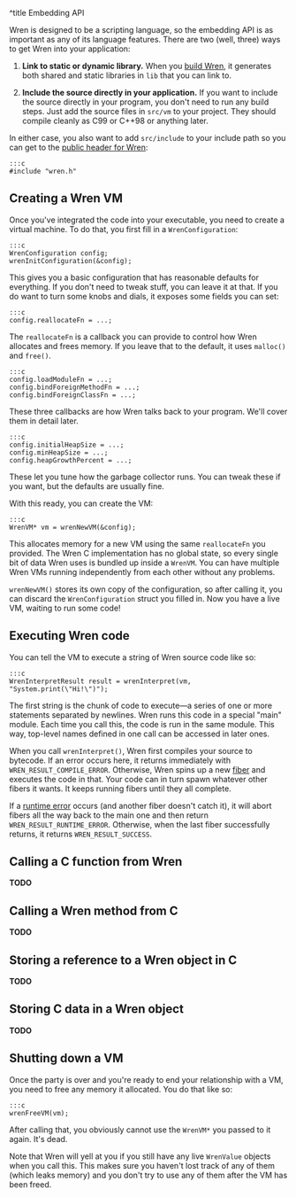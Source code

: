 ^title Embedding API

Wren is designed to be a scripting language, so the embedding API is as
important as any of its language features. There are two (well, three) ways to
get Wren into your application:

1.  **Link to static or dynamic library.** When you [build Wren][build], it
    generates both shared and static libraries in `lib` that you can link to.

2.  **Include the source directly in your application.** If you want to include
    the source directly in your program, you don't need to run any build steps.
    Just add the source files in `src/vm` to your project. They should compile
    cleanly as C99 or C++98 or anything later.

[build]: getting-started.html

In either case, you also want to add `src/include` to your include path so you
can get to the [public header for Wren][wren.h]:

[wren.h]: https://github.com/munificent/wren/blob/master/src/include/wren.h

    :::c
    #include "wren.h"

## Creating a Wren VM

Once you've integrated the code into your executable, you need to create a
virtual machine. To do that, you first fill in a `WrenConfiguration`:

    :::c
    WrenConfiguration config;
    wrenInitConfiguration(&config);

This gives you a basic configuration that has reasonable defaults for
everything. If you don't need to tweak stuff, you can leave it at that. If you
do want to turn some knobs and dials, it exposes some fields you can set:

    :::c
    config.reallocateFn = ...;

The `reallocateFn` is a callback you can provide to control how Wren allocates
and frees memory. If you leave that to the default, it uses `malloc()` and
`free()`.

    :::c
    config.loadModuleFn = ...;
    config.bindForeignMethodFn = ...;
    config.bindForeignClassFn = ...;

These three callbacks are how Wren talks back to your program. We'll cover
them in detail later.

    :::c
    config.initialHeapSize = ...;
    config.minHeapSize = ...;
    config.heapGrowthPercent = ...;

These let you tune how the garbage collector runs. You can tweak these if you
want, but the defaults are usually fine.

With this ready, you can create the VM:

    :::c
    WrenVM* vm = wrenNewVM(&config);

This allocates memory for a new VM using the same `reallocateFn` you provided.
The Wren C implementation has no global state, so every single bit of data Wren
uses is bundled up inside a `WrenVM`. You can have multiple Wren VMs running
independently from each other without any problems.

`wrenNewVM()` stores its own copy of the configuration, so after calling it, you
can discard the `WrenConfiguration` struct you filled in. Now you have a live
VM, waiting to run some code!

## Executing Wren code

You can tell the VM to execute a string of Wren source code like so:

    :::c
    WrenInterpretResult result = wrenInterpret(vm, "System.print(\"Hi!\")");

The first string is the chunk of code to execute&mdash;a series of one or more
statements separated by newlines. Wren runs this code in a special "main"
module. Each time you call this, the code is run in the same module. This way,
top-level names defined in one call can be accessed in later ones.

When you call `wrenInterpret()`, Wren first compiles your source to bytecode. If
an error occurs here, it returns immediately with `WREN_RESULT_COMPILE_ERROR`.
Otherwise, Wren spins up a new [fiber][] and executes the code in that. Your
code can in turn spawn whatever other fibers it wants. It keeps running fibers
until they all complete.

[fiber]: concurrency.html

If a [runtime error][] occurs (and another fiber doesn't catch it), it will
abort fibers all the way back to the main one and then return
`WREN_RESULT_RUNTIME_ERROR`. Otherwise, when the last fiber successfully
returns, it returns `WREN_RESULT_SUCCESS`.

[runtime error]: error-handling.html

## Calling a C function from Wren

**TODO**

## Calling a Wren method from C

**TODO**

## Storing a reference to a Wren object in C

**TODO**

## Storing C data in a Wren object

**TODO**

## Shutting down a VM

Once the party is over and you're ready to end your relationship with a VM, you
need to free any memory it allocated. You do that like so:

    :::c
    wrenFreeVM(vm);

After calling that, you obviously cannot use the `WrenVM*` you passed to it
again. It's dead.

Note that Wren will yell at you if you still have any live `WrenValue` objects
when you call this. This makes sure you haven't lost track of any of them (which
leaks memory) and you don't try to use any of them after the VM has been freed.
